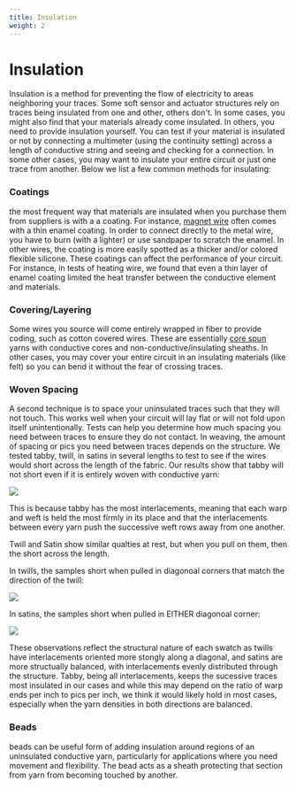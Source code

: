 ```yaml
---
title: Insulation
weight: 2
---
```



# Insulation

Insulation is a method for preventing the flow of electricity to areas neighboring your traces. Some soft sensor and actuator structures rely on traces being insulated from one and other, others don't. In some cases, you might also find that your materials already come insulated. In others, you need to provide insulation yourself. You can test if your material is insulated or not by connecting a multimeter (using the continuity setting) across a length of conductive string and seeing and checking for a connection. In some other cases, you may want to insulate your entire circuit or just one trace from another. Below we list a few common methods for insulating: 

### Coatings

the most frequent way that materials are insulated when you purchase them from suppliers is with a a coating. For instance, [magnet wire](../materials/metallic-fibers.md#copper) often comes with a thin enamel coating. In order to connect directly to the metal wire, you have to burn \(with a lighter\) or use sandpaper to scratch the enamel. In other wires, the coating is more easily spotted as a thicker and/or colored flexible silicone. These coatings can affect the performance of your circuit. For instance, in tests of heating wire, we found that even a thin layer of enamel coating limited the heat transfer between the conductive element and materials.

### Covering/Layering

Some wires you source will come entirely wrapped in fiber to provide coding, such as cotton covered wires. These are essentially [core spun](/docs/structure/core-spun-yarn.md) yarns with conductive cores and non-conductive/insulating sheaths. In other cases, you may cover your entire circuit in an insulating materials \(like felt\) so you can bend it without the fear of crossing traces. 

### Woven Spacing

A second technique is to space your uninsulated traces such that they will not touch. This works well when your circuit will lay flat or will not fold upon itself unintentionally. Tests can help you determine how much spacing you need between traces to ensure they do not contact. In weaving, the amount of spacing or pics you need between traces depends on the structure. We tested tabby, twill, in satins in several lengths to test to see if the wires would short across the length of the fabric. Our results show that tabby will not short even if it is entirely woven with conductive yarn: 

![](/tabby_microscope.png)


This is because tabby has the most interlacements, meaning that each warp and weft is held the most firmly in its place and that the interlacements between every yarn push the successive weft rows away from one another. 

Twill and Satin show similar qualties at rest, but when you pull on them, then the short across the length. 

In twills, the samples short when pulled in diagonoal corners that match the direction of the twill:

![](/twill_weft_conductive_experiments.png)

In satins, the samples short when pulled in EITHER diagonoal corner:

![](/satin_weft_conductive_experiments.png)

These observations reflect the structural nature of each swatch as twills have interlacements oriented more stongly along a diagonal, and satins are more structually balanced, with interlacements evenly distributed through the structure. Tabby, being all interlacements, keeps the sucessive traces most insulated in our cases and while this may depend on the ratio of warp ends per inch to pics per inch, we think it would likely hold in most cases, especially when the yarn densities in both directions are balanced.


### Beads

beads can be useful form of adding insulation around regions of an uninsulated conductive yarn, particularly for applications where you need movement and flexibility. The bead acts as a sheath protecting that section from yarn from becoming touched by another. 

